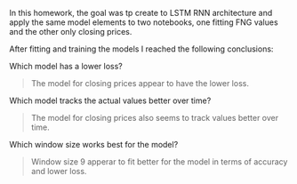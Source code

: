 In this homework, the goal was tp create to LSTM RNN architecture and apply the same model elements to two notebooks, one fitting FNG values and the other only closing prices.

After fitting and training the models I reached the following conclusions: 

Which model has a lower loss?

> The model for closing prices appear to have the lower loss. 

Which model tracks the actual values better over time?

> The model for closing prices also seems to track values better over time. 

Which window size works best for the model?

> Window size 9 apperar to fit better for the model in terms of accuracy and lower loss. 